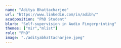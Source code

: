 ```yaml
---
name: "Aditya Bhattacharjee"
url: "https://www.linkedin.com/in/adibh/"
acadposition: "PhD Student"
blurb: "Self-supervision in Audio Fingerprinting"
themes: ["mir","mlist"]
role: "PhD"
image: "./adityabhattacharjee.jpeg"
---
```

